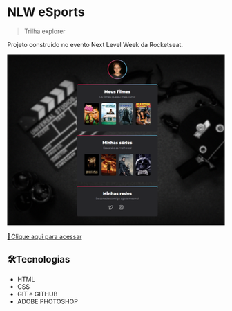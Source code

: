 # NLW eSports 

>Trilha explorer

Projeto construído no evento Next Level Week da Rocketseat.

![preview](./.github/preview.png)

[🔗Clique aqui para acessar](https://cartaxo1.github.io/NLW-Desafio/)

## 🛠️Tecnologias
- HTML
- CSS
- GIT e GITHUB
- ADOBE PHOTOSHOP